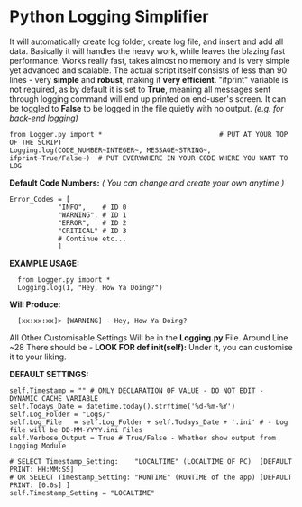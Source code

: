 # Python Logging Simplifier
It will automatically create log folder, create log file, and insert and add all data.
Basically it will handles the heavy work, while leaves the blazing fast performance.
Works really fast, takes almost no memory and is very simple yet advanced and scalable.
The actual script itself consists of less than 90 lines - very **simple** 
and **robust**, making it **very efficient**.
"ifprint" variable is not required, as by default it is set to **True**, meaning all messages
sent through logging command will end up printed on end-user's screen. It can be toggled to 
**False** to be logged in the file quietly with no output. *(e.g. for back-end logging)*

    from Logger.py import *                             # PUT AT YOUR TOP OF THE SCRIPT
    Logging.log(CODE_NUMBER~INTEGER~, MESSAGE~STRING~, ifprint~True/False~)  # PUT EVERYWHERE IN YOUR CODE WHERE YOU WANT TO LOG

**Default Code Numbers:**
*( You can change and create your own anytime )*

    Error_Codes = [
                "INFO",    # ID 0
                "WARNING", # ID 1
                "ERROR",   # ID 2
                "CRITICAL" # ID 3
                # Continue etc...
                ]

**EXAMPLE USAGE:**

      from Logger.py import *
      Logging.log(1, "Hey, How Ya Doing?") 

**Will Produce:**

      [xx:xx:xx]> [WARNING] - Hey, How Ya Doing?
      
All Other Customisable Settings Will be in the **Logging.py** File.
Around Line ~28 There should be - **LOOK FOR def __init__(self):** 
Under it, you can customise it to your liking.


**DEFAULT SETTINGS:**

	self.Timestamp = "" # ONLY DECLARATION OF VALUE - DO NOT EDIT - DYNAMIC CACHE VARIABLE
	self.Todays_Date = datetime.today().strftime('%d-%m-%Y')
	self.Log_Folder = "Logs/"
	self.Log_File   = self.Log_Folder + self.Todays_Date + '.ini' # - Log file will be DD-MM-YYYY.ini Files 
	self.Verbose_Output = True # True/False - Whether show output from Logging Module

	# SELECT Timestamp_Setting:    "LOCALTIME" (LOCALTIME OF PC)  [DEFAULT PRINT: HH:MM:SS]
	# OR SELECT Timestamp_Setting: "RUNTIME" (RUNTIME of the app) [DEFAULT PRINT: [0.0s] ]
	self.Timestamp_Setting = "LOCALTIME"

